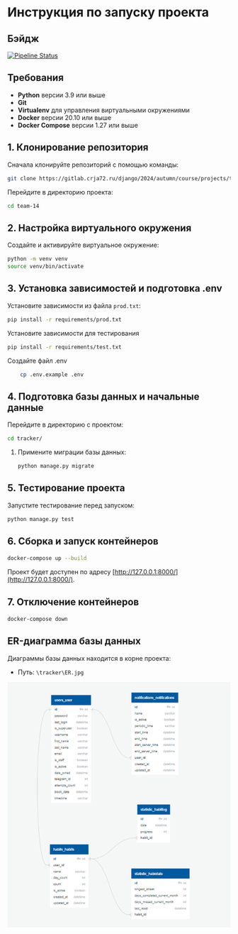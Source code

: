 # Инструкция по запуску проекта

## Бэйдж

[![Pipeline Status](https://gitlab.crja72.ru/django/2024/autumn/course/projects/team-14/badges/main/pipeline.svg)](https://gitlab.crja72.ru/django/2024/autumn/course/projects/team-14/pipelines)

## Требования

- **Python** версии 3.9 или выше
- **Git**
- **Virtualenv** для управления виртуальными окружениями
- **Docker** версии 20.10 или выше
- **Docker Compose** версии 1.27 или выше

## 1. Клонирование репозитория

Сначала клонируйте репозиторий с помощью команды:

```bash
git clone https://gitlab.crja72.ru/django/2024/autumn/course/projects/team-14.git
```

Перейдите в директорию проекта:

```bash
cd team-14
```

## 2. Настройка виртуального окружения

Создайте и активируйте виртуальное окружение:

```bash
python -m venv venv
source venv/bin/activate
```

## 3. Установка зависимостей и подготовка .env

Установите зависимости из файла `prod.txt`:

```bash
pip install -r requirements/prod.txt
```

Установите зависимости для тестирования

```bash
pip install -r requirements/test.txt
```

Создайте файл .еnv
```bash
    cp .env.example .env
```

## 4. Подготовка базы данных и начальные данные

Перейдите в директорию с проектом:

```bash
cd tracker/
```

1. Примените миграции базы данных:

    ```bash
    python manage.py migrate
    ```

## 5. Тестирование проекта

Запустите тестирование перед запуском:

```bash
python manage.py test
```

## 6. Сборка и запуск контейнеров

```bash
docker-compose up --build
```

Проект будет доступен по адресу [http://127.0.0.1:8000/](http://127.0.0.1:8000/).

## 7. Отключение контейнеров

```bash
docker-compose down
```

## ER-диаграмма базы данных

Диаграммы базы данных находится в корне проекта:

- Путь: `\tracker\ER.jpg`

![ER Diagram](ER.jpg)
